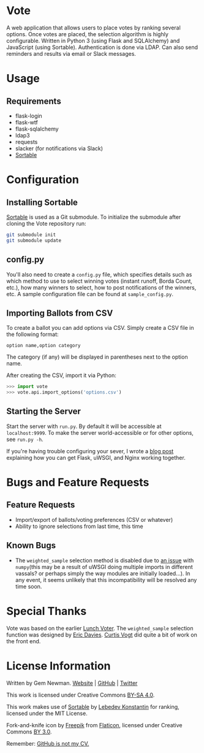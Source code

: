 # Vote

A web application that allows users to place votes by ranking several options. Once votes
are placed, the selection algorithm is highly configurable. Written in Python 3 (using
Flask and SQLAlchemy) and JavaScript (using Sortable). Authentication is done via LDAP.
Can also send reminders and results via email or Slack messages.

# Usage

## Requirements

* flask-login
* flask-wtf
* flask-sqlalchemy
* ldap3
* requests
* slacker (for notifications via Slack)
* [Sortable](https://github.com/RubaXa/Sortable/)

# Configuration

## Installing Sortable

[Sortable](https://github.com/RubaXa/Sortable/) is used as a Git submodule. To initialize
the submodule after cloning the Vote repository run:

```sh
git submodule init
git submodule update
```

## config.py

You'll also need to create a `config.py` file, which specifies details such as which
method to use to select winning votes (instant runoff, Borda Count, etc.), how many
winners to select, how to post notifications of the winners, etc. A sample configuration
file can be found at `sample_config.py`.

## Importing Ballots from CSV

To create a ballot you can add options via CSV. Simply create a CSV file in the following
format:

```
option name,option category
```

The category (if any) will be displayed in parentheses next to the option name.

After creating the CSV, import it via Python:

```python
>>> import vote
>>> vote.api.import_options('options.csv')
```

## Starting the Server

Start the server with `run.py`. By default it will be accessible at `localhost:9999`. To
make the server world-accessible or for other options, see `run.py -h`.

If you're having trouble configuring your sever, I wrote a
[blog post](http://blog.spurll.com/2015/02/configuring-flask-uwsgi-and-nginx.html)
explaining how you can get Flask, uWSGI, and Nginx working together.

# Bugs and Feature Requests

## Feature Requests

* Import/export of ballots/voting preferences (CSV or whatever)
* Ability to ignore selections from last time, this time

## Known Bugs

* The `weighted_sample` selection method is disabled due to [an issue](https://github.com/numpy/numpy/issues/14384)
  with `numpy`(this may be a result of uWSGI doing multiple imports in different vassals?
  or perhaps simply the way modules are initially loaded...). In any event, it seems
  unlikely that this incompatibility will be resolved any time soon.

# Special Thanks

Vote was based on the earlier [Lunch Voter](https://github.com/spurll/lunch). The
`weighted_sample` selection function was designed by [Eric Davies](https://github.com/iamed2).
[Curtis Vogt](https://github.com/omus) did quite a bit of work on the front end.

# License Information

Written by Gem Newman. [Website](http://spurll.com) | [GitHub](https://github.com/spurll/) | [Twitter](https://twitter.com/spurll)

This work is licensed under Creative Commons [BY-SA 4.0](http://creativecommons.org/licenses/by-sa/4.0/).

This work makes use of [Sortable](http://rubaxa.github.io/Sortable) by [Lebedev Konstantin](mailto:ibnRubaXa@gmail.com) for ranking, licensed under the MIT License.

Fork-and-knife icon by [Freepik](http://www.freepik.com) from [Flaticon](http://www.flaticon.com), licensed under Creative Commons [BY 3.0](https://creativecommons.org/licenses/by/3.0/).

Remember: [GitHub is not my CV.](https://blog.jcoglan.com/2013/11/15/why-github-is-not-your-cv/)
